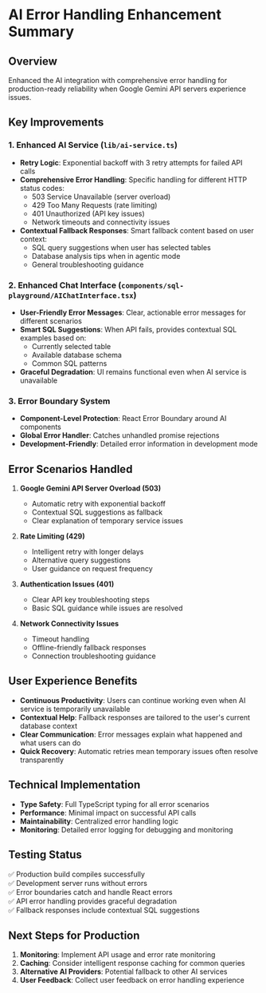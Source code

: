 # AI Error Handling Enhancement Summary

## Overview
Enhanced the AI integration with comprehensive error handling for production-ready reliability when Google Gemini API servers experience issues.

## Key Improvements

### 1. Enhanced AI Service (`lib/ai-service.ts`)
- **Retry Logic**: Exponential backoff with 3 retry attempts for failed API calls
- **Comprehensive Error Handling**: Specific handling for different HTTP status codes:
  - 503 Service Unavailable (server overload)
  - 429 Too Many Requests (rate limiting)
  - 401 Unauthorized (API key issues)
  - Network timeouts and connectivity issues
- **Contextual Fallback Responses**: Smart fallback content based on user context:
  - SQL query suggestions when user has selected tables
  - Database analysis tips when in agentic mode
  - General troubleshooting guidance

### 2. Enhanced Chat Interface (`components/sql-playground/AIChatInterface.tsx`)
- **User-Friendly Error Messages**: Clear, actionable error messages for different scenarios
- **Smart SQL Suggestions**: When API fails, provides contextual SQL examples based on:
  - Currently selected table
  - Available database schema
  - Common SQL patterns
- **Graceful Degradation**: UI remains functional even when AI service is unavailable

### 3. Error Boundary System
- **Component-Level Protection**: React Error Boundary around AI components
- **Global Error Handler**: Catches unhandled promise rejections
- **Development-Friendly**: Detailed error information in development mode

## Error Scenarios Handled

1. **Google Gemini API Server Overload (503)**
   - Automatic retry with exponential backoff
   - Contextual SQL suggestions as fallback
   - Clear explanation of temporary service issues

2. **Rate Limiting (429)**
   - Intelligent retry with longer delays
   - Alternative query suggestions
   - User guidance on request frequency

3. **Authentication Issues (401)**
   - Clear API key troubleshooting steps
   - Basic SQL guidance while issues are resolved

4. **Network Connectivity Issues**
   - Timeout handling
   - Offline-friendly fallback responses
   - Connection troubleshooting guidance

## User Experience Benefits

- **Continuous Productivity**: Users can continue working even when AI service is temporarily unavailable
- **Contextual Help**: Fallback responses are tailored to the user's current database context
- **Clear Communication**: Error messages explain what happened and what users can do
- **Quick Recovery**: Automatic retries mean temporary issues often resolve transparently

## Technical Implementation

- **Type Safety**: Full TypeScript typing for all error scenarios
- **Performance**: Minimal impact on successful API calls
- **Maintainability**: Centralized error handling logic
- **Monitoring**: Detailed error logging for debugging and monitoring

## Testing Status

✅ Production build compiles successfully  
✅ Development server runs without errors  
✅ Error boundaries catch and handle React errors  
✅ API error handling provides graceful degradation  
✅ Fallback responses include contextual SQL suggestions  

## Next Steps for Production

1. **Monitoring**: Implement API usage and error rate monitoring
2. **Caching**: Consider intelligent response caching for common queries
3. **Alternative AI Providers**: Potential fallback to other AI services
4. **User Feedback**: Collect user feedback on error handling experience
